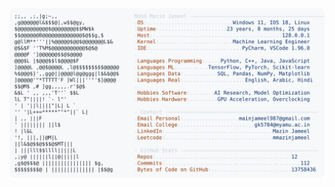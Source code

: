 <picture>
  <source srcset="https://raw.githubusercontent.com/mmazinjameel/mmazinjameel/main/dark_mode.svg?v=1753906319" media="(prefers-color-scheme: dark)">
  <img src="https://raw.githubusercontent.com/mmazinjameel/mmazinjameel/main/light_mode.svg?v=1753906319">
</picture>
